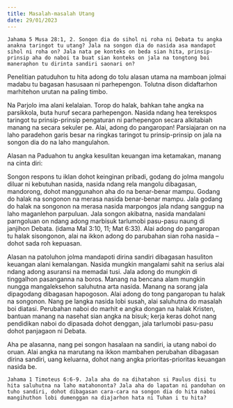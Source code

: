 ```yaml
---
title: Masalah-masalah Utang
date: 29/01/2023
---
```


`Jahama 5 Musa 28:1, 2. Songon dia do sihol ni roha ni Debata tu angka anakna taringot tu utang? Jala na songon dia do nasida asa mandapot sihol ni roha on? Jala nata pe konteks on beda sian hita, prinsip-prinsip aha do naboi ta buat sian konteks on jala na tongtong boi maneraphon tu dirinta sandiri saonari on?`

Penelitian patuduhon tu hita adong do tolu alasan utama na mamboan jolmai madabu tu bagasan hasusaan ni parhepengon. Tolutna dison didaftarhon marhitehon urutan na paling timbo.

Na Parjolo ima alani kelalaian. Torop do halak, bahkan tahe angka na parsikkola, buta huruf secara parhepengon. Nasida ndang hea terekspos taringot tu prinsip-prinsip pengaturan ni parhepengon secara alkitabiah manang na secara sekuler pe. Alai, adong do pangaropan! Parsiajaran on na laho paradehon garis besar na ringkas taringot tu prinsip-prinsip on jala na songon dia do na laho mangulahon.

Alasan na Paduahon tu angka kesulitan keuangan ima ketamakan, manang na cinta diri:

Songon respons tu iklan dohot keinginan pribadi, godang do jolma mangolu diluar ni kebutuhan nasida, nasida ndang rela mangolu dibagasan, mandorong, dohot manggunahon aha do na benar-benar mampu. Godang do halak na songonon na merasa nasida benar-benar mampu. Jala godang do halak na songonon na merasa nasida marpongos jala ndang sanggup na laho maganlehon parpuluan. Jala songon akibatna, nasida mandalani parngoluan on ndang adong marbisuk tarlumobi pasu-pasu naung di janjihon Debata. (idama Mal 3:10, 11; Mat 6:33). Alai adong do pangaropan tu halak sisongonon, alai na ikkon adong do parubahan sian roha nasida – dohot sada roh kepuasan.

Alasan na patoluhon jolma mandapoti dirina sandiri dibagasan hasuliton keuangan alani kemalangan. Nasida mungkin mangalami sahit na serius alai ndang adong asuransi na memadai tusi. Jala adong do mungkin di tinggalhon pasanganna na boros. Manang na bencana alam mungkin nungga mangaleksehon saluhutna arta nasida. Manang na sorang jala dipagodang dibagasan hapogoson. Alai adong do tong pangaropan tu halak na songonon. Nang pe langka nasida lobi susah, alai saluhutna do masalah boi diatasi. Perubahan naboi do marhit e angka dongan na halak Kristen, bantuan manang na nasehat sian angka na bisuk; kerja keras dohot nang pendidikan naboi do dipasada dohot denggan, jala tarlumobi pasu-pasu dohot panjagaon ni Debata.

Aha pe alasanna, nang pei songon hasalaan na sandiri, ia utang naboi do oruan. Alai angka na marutang na ikkon mambahen perubahan dibagasan dirina sandiri, uang keluarna, dohot nang angka prioritas-prioritas keuangan nasida be.

`Jahama 1 Timoteus 6:6-9. Jala aha do na dihatahon si Paulus disi tu hita saluhutna na laho matahononta? Jala aha do lapatan ni pandohan on tuho sandiri, dohot dibagasan cara-cara na songon dia do hita naboi mangihuthon lobi dumenggan na diajarhon hata ni Tuhan i tu hita?`